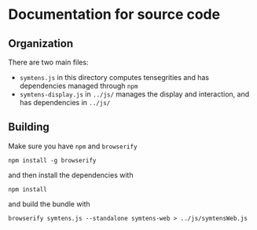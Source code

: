 # Documentation for source code

## Organization

There are two main files:
* `symtens.js` in this directory computes tensegrities and has dependencies managed through `npm`
* `symtens-display.js` in `../js/` manages the display and interaction, and has dependencies in
  `../js/`

## Building

Make sure you have `npm` and `browserify`

    npm install -g browserify

and then install the dependencies with

    npm install

and build the bundle with

    browserify symtens.js --standalone symtens-web > ../js/symtensWeb.js

